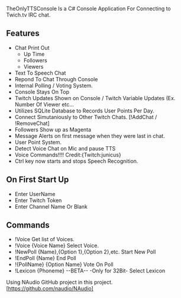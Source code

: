 TheOnlyTTSConsole Is a C# Console Application For Connecting to Twich.tv IRC chat. 

## Features

* Chat Print Out
    * Up Time
    * Followers
    * Viewers
* Text To Speech Chat
* Repond To Chat Through Console
* Internal Polling / Voting System.
* Console Stays On Top
* Twitch Updates Shown on Console / Twitch Variable Updates (Ex. Number Of Viewer etc...
* Utilizes SQLite Database to Records User Points Per Day.
* Connect Simutaniously to Other Twitch Chats. [!AddChat / !RemoveChat]
* Followers Show up as Magenta
* Message Alerts on first message when they were last in chat.
* User Point System.
* Detect Voice Chat on Mic and pause TTS
* Voice Commands!!!! Credit:{Twitch:junicus}
* Ctrl key now starts and stops Speech Recognition.

## On First Start Up

* Enter UserName
* Enter Twitch Token
* Enter Channel Name Or Blank


## Commands

* !Voice 
	Get list of Voices.
* !Voice {Voice Name}
	Select Voice.
* !NewPoll {Name},{Option 1},{Option 2},etc.
	Start New Poll
* !EndPoll {Name}
	End Poll
* !{PollName} {Option Name}
    Vote On Poll
* !Lexicon {Phoneme}  --BETA-- -Only for 32Bit-
    Select Lexicon




Using NAudio GitHub project in this project. [https://github.com/naudio/NAudio]
